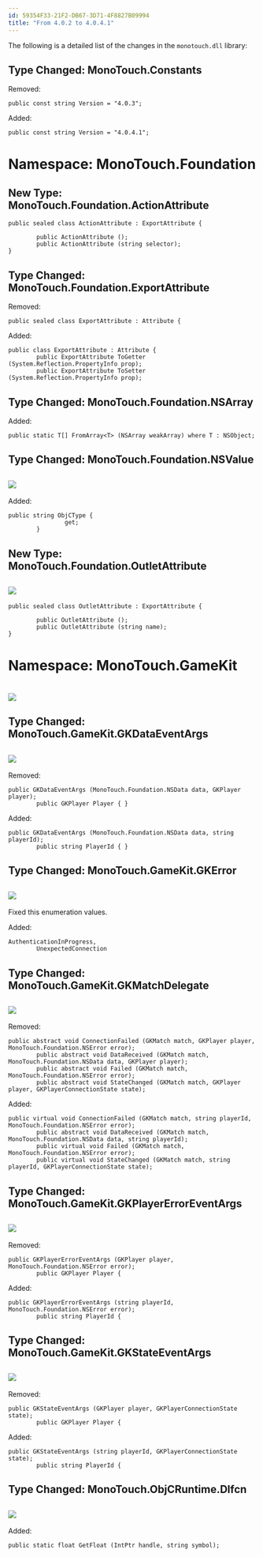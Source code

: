 ```yaml
---
id: 59354F33-21F2-DB67-3D71-4F8827B09994
title: "From 4.0.2 to 4.0.4.1"
---
```


The following is a detailed list of the changes in the `monotouch.dll` library:

 <a name="Type_Changed:_MonoTouch.Constants" class="injected"></a>


## Type Changed: MonoTouch.Constants

Removed:

```
public const string Version = "4.0.3";
```

Added:

```
public const string Version = "4.0.4.1";
```

 <a name="Namespace:_MonoTouch.Foundation" class="injected"></a>


# Namespace: MonoTouch.Foundation

 <a name="New_Type:_MonoTouch.Foundation.ActionAttribute" class="injected"></a>


## New Type: MonoTouch.Foundation.ActionAttribute

```
public sealed class ActionAttribute : ExportAttribute {
        
        public ActionAttribute ();
        public ActionAttribute (string selector);
}
```

 <a name="Type_Changed:_MonoTouch.Foundation.ExportAttribute" class="injected"></a>


## Type Changed: MonoTouch.Foundation.ExportAttribute

Removed:

```
public sealed class ExportAttribute : Attribute {
```

Added:

```
public class ExportAttribute : Attribute {
        public ExportAttribute ToGetter (System.Reflection.PropertyInfo prop);
        public ExportAttribute ToSetter (System.Reflection.PropertyInfo prop);
```

 <a name="Type_Changed:_MonoTouch.Foundation.NSArray" class="injected"></a>


## Type Changed: MonoTouch.Foundation.NSArray

Added:

```
public static T[] FromArray<T> (NSArray weakArray) where T : NSObject;
```

 <a name="Type_Changed:_MonoTouch.Foundation.NSValue" class="injected"></a>


## Type Changed: MonoTouch.Foundation.NSValue

 <a name="" class="injected"></a>


##  [ <span class="icon"><img src="from_4.0.2_to_4.0.4.1/Images/icon-trans.gif"></span>](http://ios.xamarin.com/Releases/MonoTouch_4/MonoTouch_4.0.4.1#)

Added:

```
public string ObjCType {
                get;
        }
```

 <a name="New_Type:_MonoTouch.Foundation.OutletAttribute" class="injected"></a>


## New Type: MonoTouch.Foundation.OutletAttribute

 <a name="" class="injected"></a>


##  [ <span class="icon"><img src="from_4.0.2_to_4.0.4.1/Images/icon-trans.gif"></span>](http://ios.xamarin.com/Releases/MonoTouch_4/MonoTouch_4.0.4.1#)

```
public sealed class OutletAttribute : ExportAttribute {
        
        public OutletAttribute ();
        public OutletAttribute (string name);
}
```

 <a name="Namespace:_MonoTouch.GameKit" class="injected"></a>


# Namespace: MonoTouch.GameKit

 <a name="" class="injected"></a>


#  [ <span class="icon"><img src="from_4.0.2_to_4.0.4.1/Images/icon-trans.gif"></span>](http://ios.xamarin.com/Releases/MonoTouch_4/MonoTouch_4.0.4.1#)

 <a name="Type_Changed:_MonoTouch.GameKit.GKDataEventArgs" class="injected"></a>


## Type Changed: MonoTouch.GameKit.GKDataEventArgs

 <a name="" class="injected"></a>


##  [ <span class="icon"><img src="from_4.0.2_to_4.0.4.1/Images/icon-trans.gif"></span>](http://ios.xamarin.com/Releases/MonoTouch_4/MonoTouch_4.0.4.1#)

Removed:

```
public GKDataEventArgs (MonoTouch.Foundation.NSData data, GKPlayer player);
        public GKPlayer Player { }
```

Added:

```
public GKDataEventArgs (MonoTouch.Foundation.NSData data, string playerId);
        public string PlayerId { }
```

 <a name="Type_Changed:_MonoTouch.GameKit.GKError" class="injected"></a>


## Type Changed: MonoTouch.GameKit.GKError

 <a name="" class="injected"></a>


##  [ <span class="icon"><img src="from_4.0.2_to_4.0.4.1/Images/icon-trans.gif"></span>](http://ios.xamarin.com/Releases/MonoTouch_4/MonoTouch_4.0.4.1#)

Fixed this enumeration values.

Added:

```
AuthenticationInProgress,
        UnexpectedConnection
```

 <a name="Type_Changed:_MonoTouch.GameKit.GKMatchDelegate" class="injected"></a>


## Type Changed: MonoTouch.GameKit.GKMatchDelegate

 <a name="" class="injected"></a>


##  [ <span class="icon"><img src="from_4.0.2_to_4.0.4.1/Images/icon-trans.gif"></span>](http://ios.xamarin.com/Releases/MonoTouch_4/MonoTouch_4.0.4.1#)

Removed:

```
public abstract void ConnectionFailed (GKMatch match, GKPlayer player, MonoTouch.Foundation.NSError error);
        public abstract void DataReceived (GKMatch match, MonoTouch.Foundation.NSData data, GKPlayer player);
        public abstract void Failed (GKMatch match, MonoTouch.Foundation.NSError error);
        public abstract void StateChanged (GKMatch match, GKPlayer player, GKPlayerConnectionState state);
```

Added:

```
public virtual void ConnectionFailed (GKMatch match, string playerId, MonoTouch.Foundation.NSError error);
        public abstract void DataReceived (GKMatch match, MonoTouch.Foundation.NSData data, string playerId);
        public virtual void Failed (GKMatch match, MonoTouch.Foundation.NSError error);
        public virtual void StateChanged (GKMatch match, string playerId, GKPlayerConnectionState state);
```

 <a name="Type_Changed:_MonoTouch.GameKit.GKPlayerErrorEventArgs" class="injected"></a>


## Type Changed: MonoTouch.GameKit.GKPlayerErrorEventArgs

 <a name="" class="injected"></a>


##  [ <span class="icon"><img src="from_4.0.2_to_4.0.4.1/Images/icon-trans.gif"></span>](http://ios.xamarin.com/Releases/MonoTouch_4/MonoTouch_4.0.4.1#)

Removed:

```
public GKPlayerErrorEventArgs (GKPlayer player, MonoTouch.Foundation.NSError error);
        public GKPlayer Player {
```

Added:

```
public GKPlayerErrorEventArgs (string playerId, MonoTouch.Foundation.NSError error);
        public string PlayerId {
```

 <a name="Type_Changed:_MonoTouch.GameKit.GKStateEventArgs" class="injected"></a>


## Type Changed: MonoTouch.GameKit.GKStateEventArgs

 <a name="" class="injected"></a>


##  [ <span class="icon"><img src="from_4.0.2_to_4.0.4.1/Images/icon-trans.gif"></span>](http://ios.xamarin.com/Releases/MonoTouch_4/MonoTouch_4.0.4.1#)

Removed:

```
public GKStateEventArgs (GKPlayer player, GKPlayerConnectionState state);
        public GKPlayer Player {
```

Added:

```
public GKStateEventArgs (string playerId, GKPlayerConnectionState state);
        public string PlayerId {
```

 <a name="Type_Changed:_MonoTouch.ObjCRuntime.Dlfcn" class="injected"></a>


## Type Changed: MonoTouch.ObjCRuntime.Dlfcn

 <a name="" class="injected"></a>


##  [ <span class="icon"><img src="from_4.0.2_to_4.0.4.1/Images/icon-trans.gif"></span>](http://ios.xamarin.com/Releases/MonoTouch_4/MonoTouch_4.0.4.1#)

Added:

```
public static float GetFloat (IntPtr handle, string symbol);
```
